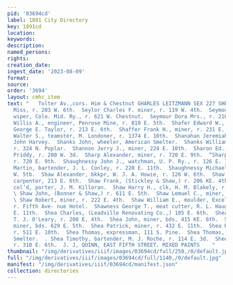 ```yaml
---
pid: '03694cd'
label: 1891 City Directory
key: 1891cd
location: 
keywords: 
description: 
named_persons: 
rights: 
creation_date: 
ingest_date: '2023-08-09'
format: 
source: 
order: '3694'
layout: cmhc_item
text: "   Tolter Av.,cors. Him & Chestnut GHARLES LEITZMANN SEX 227 SHE  Sexton Mollie
  Miss, r. 203 W. 6th.  Seylor Charles F. miner, r. 119 W. 4th.  Seymour Charles,
  wiper, Colo. Mid. Ry., r. 621 W. Chestnut.  Seymour Dora Mrs., r. 210 W. 4th.  Shadbolt
  Willis A., engineer, Penrose Mine, r. 810 E. 5th.  Shafer Edward W., paperhanger,
  George E. Taylor, r. 213 E. 6th.  Shaffer Frank H., miner, r. 231 E. 7th.  Shaffer
  Walter S., teamster, M. Londoner, r. 1374 E. 10th.  Shanahan Jeremiah, teamster,
  John Harvey.  Shanks John, wheeler, American Smelter.  Shanks William W., miner,
  r. 324 N. Poplar.  Shannon Jerry J., miner, 224 E. 10th.  Sharon Ed., lab, C. N.
  Priddy, r. 200 W. 3d.  Sharp Alexander, miner, r. 720 E. 9th.  “Sharp William, miner,
  r. 720 E. 9th.  Shaughnessy John J., watchman, U. P. Ry., r. 126 E. 14th.  Shaughnessy
  Martin, bartender, J. L. Conley, r. 220 E. 11th.  Shaughnessy Michael, saloon, 309
  W. 5tb.  Shaw Alexander, bkkpr, W. J. A. Howie, r. 126 W. 6th.  Shaw Charles M.,
  carpenter, 213 E. 6th.  Shaw Frank, (Stickley & Shaw,) r. 206 KE. 4th.  Shaw Harry,
  col’d, porter, J. M. Killoran.  Shaw Harry H., clk, H. M. Blakely, r. 124 W. 9th.
  \ Shaw John, (Bonner & Shaw,) r. 611 E. 5th.  Shaw Lemuel C., miner, r. 404 E. 10th.
  \ Shaw Robert, miner, r. 222 E. 4th.  Shaw William E., moulder, Excelsior Iron Wks.,
  r. Fifth Ave- nue Hotel.  Shawness George T., meat cutter, R. L. Haughey, r. 222
  E. 11th.  Shea Charles, (Leadville Renovating Co.,) 105 E. 6th.  Shea John, bartender,
  T. J. O'Leary, r. 208 E, 4th.  Shea John, miner, bds. 415 KE. 6th.  Shea Michael,
  miner, bds. 629 E. 5th.  Shea Patrick, miner, r. 432 E. 11th.  Shea Richard, miner,
  r. 511 E. 10th.  Shea Thomas, expressman, 111 S. Pine.  Shea Thomas, lab, American
  Smelter.  . Shea Timothy, bartender, M. J. Roche, r. 114 E. 3d.  Sheets James, engineer,
  r. 310 E. 6th.  J. J, QUINN, EAST FIFTH STREET. MIXED PAINTS    "
thumbnail: "/img/derivatives/iiif/images/03694cd/full/250,/0/default.jpg"
full: "/img/derivatives/iiif/images/03694cd/full/1140,/0/default.jpg"
manifest: "/img/derivatives/iiif/03694cd/manifest.json"
collection: directories
---
```

